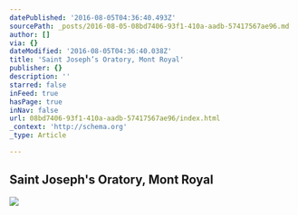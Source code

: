```yaml
---
datePublished: '2016-08-05T04:36:40.493Z'
sourcePath: _posts/2016-08-05-08bd7406-93f1-410a-aadb-57417567ae96.md
author: []
via: {}
dateModified: '2016-08-05T04:36:40.038Z'
title: 'Saint Joseph’s Oratory, Mont Royal'
publisher: {}
description: ''
starred: false
inFeed: true
hasPage: true
inNav: false
url: 08bd7406-93f1-410a-aadb-57417567ae96/index.html
_context: 'http://schema.org'
_type: Article

---
```

## **Saint Joseph's Oratory, Mont Royal**
![](https://the-grid-user-content.s3-us-west-2.amazonaws.com/6f9f85e9-d3ba-4c90-af0c-758a5dfeea5b.jpg)